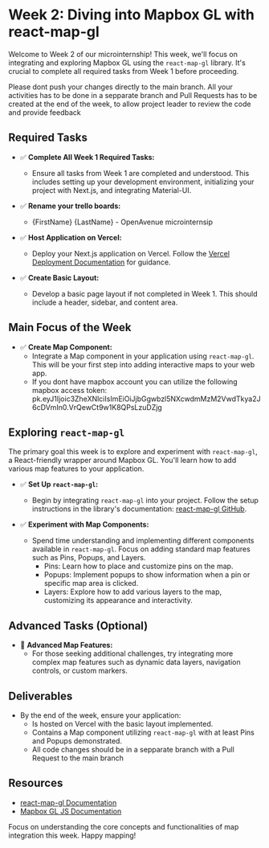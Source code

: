 # Week 2: Diving into Mapbox GL with react-map-gl

Welcome to Week 2 of our microinternship! This week, we'll focus on integrating and exploring Mapbox GL using the `react-map-gl` library. It's crucial to complete all required tasks from Week 1 before proceeding.

Please dont push your changes directly to the main branch. All your activities has to be done in a sepparate branch and Pull Requests has to be created at the end of the week, to allow project leader to review the code and provide feedback

## Required Tasks

- ✅ **Complete All Week 1 Required Tasks:**
  - Ensure all tasks from Week 1 are completed and understood. This includes setting up your development environment, initializing your project with Next.js, and integrating Material-UI.

- ✅ **Rename your trello boards:**
  - {FirstName} {LastName} - OpenAvenue microinternsip

- ✅ **Host Application on Vercel:**
  - Deploy your Next.js application on Vercel. Follow the [Vercel Deployment Documentation](https://vercel.com/docs) for guidance.

- ✅ **Create Basic Layout:**
  - Develop a basic page layout if not completed in Week 1. This should include a header, sidebar, and content area.

## Main Focus of the Week

- ✅ **Create Map Component:**
  - Integrate a Map component in your application using `react-map-gl`. This will be your first step into adding interactive maps to your web app.
  - If you dont have mapbox account you can utilize the following mapbox access token: pk.eyJ1Ijoic3ZheXNlciIsImEiOiJjbGgwbzl5NXcwdmMzM2VwdTkya2J6cDVmIn0.VrQewCt9w1K8QPsLzuDZjg

## Exploring `react-map-gl`

The primary goal this week is to explore and experiment with `react-map-gl`, a React-friendly wrapper around Mapbox GL. You'll learn how to add various map features to your application.

- ✅ **Set Up `react-map-gl`:**
  - Begin by integrating `react-map-gl` into your project. Follow the setup instructions in the library's documentation: [react-map-gl GitHub](https://github.com/visgl/react-map-gl).

- ✅ **Experiment with Map Components:**
  - Spend time understanding and implementing different components available in `react-map-gl`. Focus on adding standard map features such as Pins, Popups, and Layers.
    - Pins: Learn how to place and customize pins on the map.
    - Popups: Implement popups to show information when a pin or specific map area is clicked.
    - Layers: Explore how to add various layers to the map, customizing its appearance and interactivity.

## Advanced Tasks (Optional)

- 🌟 **Advanced Map Features:**
  - For those seeking additional challenges, try integrating more complex map features such as dynamic data layers, navigation controls, or custom markers.

## Deliverables

- By the end of the week, ensure your application:
  - Is hosted on Vercel with the basic layout implemented.
  - Contains a Map component utilizing `react-map-gl` with at least Pins and Popups demonstrated.
  - All code changes should be in a sepparate branch with a Pull Request to the main branch

## Resources

- [react-map-gl Documentation](https://visgl.github.io/react-map-gl/)
- [Mapbox GL JS Documentation](https://docs.mapbox.com/mapbox-gl-js/guides/)

Focus on understanding the core concepts and functionalities of map integration this week. Happy mapping!
